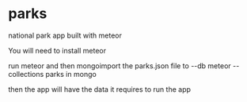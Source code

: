 # parks
national park app built with meteor

You will need to install meteor

run meteor and then mongoimport the parks.json file to --db meteor --collections parks in mongo

then the app will have the data it requires to run the app
